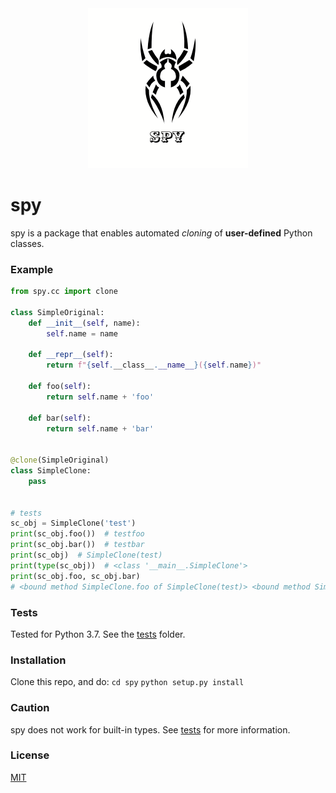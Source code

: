 <div align="center">
<img alt="spy image" src="assets/spy.png"/>
</div>

# spy

spy is a package that enables automated _cloning_ of **user-defined** Python classes.

### Example

```python
from spy.cc import clone

class SimpleOriginal:
    def __init__(self, name):
        self.name = name

    def __repr__(self):
        return f"{self.__class__.__name__}({self.name})"

    def foo(self):
        return self.name + 'foo'
    
    def bar(self):
        return self.name + 'bar'


@clone(SimpleOriginal)
class SimpleClone:
    pass


# tests
sc_obj = SimpleClone('test')
print(sc_obj.foo())  # testfoo
print(sc_obj.bar())  # testbar
print(sc_obj)  # SimpleClone(test)
print(type(sc_obj))  # <class '__main__.SimpleClone'>
print(sc_obj.foo, sc_obj.bar)  
# <bound method SimpleClone.foo of SimpleClone(test)> <bound method SimpleClone.bar of SimpleClone(test)>
```

### Tests
Tested for Python 3.7.
See the [tests](https://github.com/ziord/spy/blob/master/tests) folder.


### Installation
Clone this repo, and do:
`cd spy`
`python setup.py install`


### Caution
spy does not work for built-in types. See [tests](https://github.com/ziord/spy/blob/master/tests) for more information.


### License
[MIT](https://github.com/ziord/spy/blob/master/LICENSE.txt)